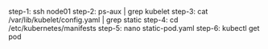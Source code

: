 step-1: ssh node01
step-2: ps-aux | grep kubelet
step-3: cat /var/lib/kubelet/config.yaml | grep static
step-4: cd /etc/kubernetes/manifests
step-5: nano static-pod.yaml
step-6: kubectl get pod